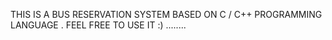 THIS IS A BUS RESERVATION SYSTEM BASED ON C / C++ PROGRAMMING LANGUAGE .
FEEL FREE TO USE IT :) ........
